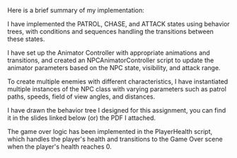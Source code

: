 Here is a brief summary of my implementation:

I have implemented the PATROL, CHASE, and ATTACK states using behavior trees, with conditions and sequences handling the transitions between these states.

I have set up the Animator Controller with appropriate animations and transitions, and created an NPCAnimatorController script to update the animator parameters based on the NPC state, visibility, and attack range.

To create multiple enemies with different characteristics, I have instantiated multiple instances of the NPC class with varying parameters such as patrol paths, speeds, field of view angles, and distances.

I have drawn the behavior tree I designed for this assignment, you can find it in the slides linked below (or) the PDF I attached.

The game over logic has been implemented in the PlayerHealth script, which handles the player's health and transitions to the Game Over scene when the player's health reaches 0.

